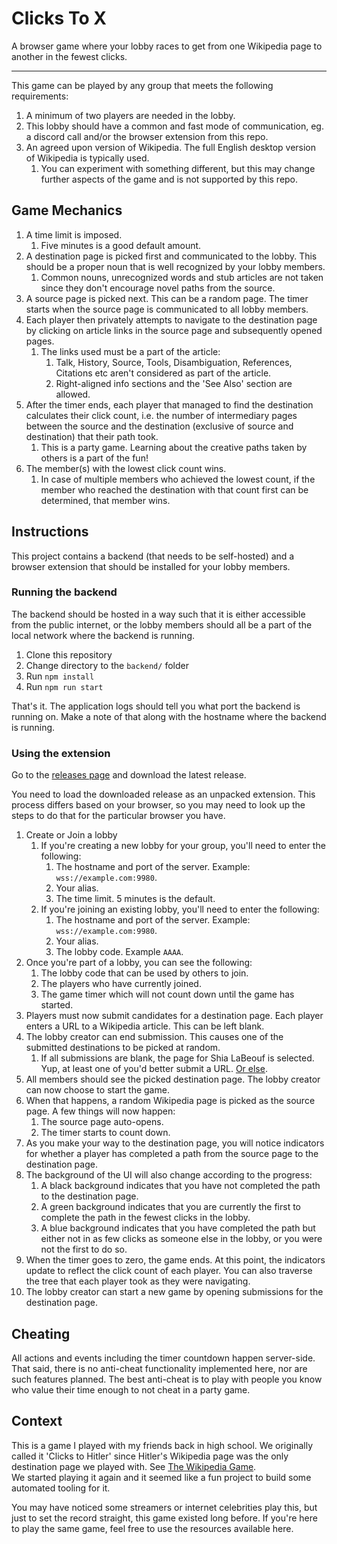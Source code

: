 # Clicks To X

A browser game where your lobby races to get from one Wikipedia page to another in the fewest clicks.

---

This game can be played by any group that meets the following requirements:

1. A minimum of two players are needed in the lobby.
2. This lobby should have a common and fast mode of communication, eg. a discord call and/or the browser extension from this repo.
3. An agreed upon version of Wikipedia. The full English desktop version of Wikipedia is typically used.
   1. You can experiment with something different, but this may change further aspects of the game and is not supported by this repo.

## Game Mechanics

1. A time limit is imposed.
   1. Five minutes is a good default amount.
2. A destination page is picked first and communicated to the lobby. This should be a proper noun that is well recognized by your lobby members.
   1. Common nouns, unrecognized words and stub articles are not taken since they don't encourage novel paths from the source.
3. A source page is picked next. This can be a random page. The timer starts when the source page is communicated to all lobby members.
4. Each player then privately attempts to navigate to the destination page by clicking on article links in the source page and subsequently opened pages.
   1. The links used must be a part of the article:
      1. Talk, History, Source, Tools, Disambiguation, References, Citations etc aren't considered as part of the article.
      2. Right-aligned info sections and the 'See Also' section are allowed.
5. After the timer ends, each player that managed to find the destination calculates their click count, i.e. the number of intermediary pages between the source and the destination (exclusive of source and destination) that their path took.
   1. This is a party game. Learning about the creative paths taken by others is a part of the fun!
6. The member(s) with the lowest click count wins.
   1. In case of multiple members who achieved the lowest count, if the member who reached the destination with that count first can be determined, that member wins.

## Instructions

This project contains a backend (that needs to be self-hosted) and a browser extension that should be installed for your lobby members.

### Running the backend

The backend should be hosted in a way such that it is either accessible from the public internet, or the lobby members should all be a part of the local network where the backend is running.

1. Clone this repository
2. Change directory to the `backend/` folder
3. Run `npm install`
4. Run `npm run start`

That's it. The application logs should tell you what port the backend is running on. Make a note of that along with the hostname where the backend is running.

### Using the extension

Go to the [releases page](https://github.com/EnKrypt/ClicksToX/releases) and download the latest release.

You need to load the downloaded release as an unpacked extension. This process differs based on your browser, so you may need to look up the steps to do that for the particular browser you have.

1. Create or Join a lobby
   1. If you're creating a new lobby for your group, you'll need to enter the following:
      1. The hostname and port of the server. Example: `wss://example.com:9980`.
      2. Your alias.
      3. The time limit. 5 minutes is the default.
   2. If you're joining an existing lobby, you'll need to enter the following:
      1. The hostname and port of the server. Example: `wss://example.com:9980`.
      2. Your alias.
      3. The lobby code. Example `AAAA`.
2. Once you're part of a lobby, you can see the following:
   1. The lobby code that can be used by others to join.
   2. The players who have currently joined.
   3. The game timer which will not count down until the game has started.
3. Players must now submit candidates for a destination page. Each player enters a URL to a Wikipedia article. This can be left blank.
4. The lobby creator can end submission. This causes one of the submitted destinations to be picked at random.
   1. If all submissions are blank, the page for Shia LaBeouf is selected. Yup, at least one of you'd better submit a URL. [Or else](https://www.youtube.com/watch?v=o0u4M6vppCI).
5. All members should see the picked destination page. The lobby creator can now choose to start the game.
6. When that happens, a random Wikipedia page is picked as the source page. A few things will now happen:
   1. The source page auto-opens.
   1. The timer starts to count down.
7. As you make your way to the destination page, you will notice indicators for whether a player has completed a path from the source page to the destination page.
8. The background of the UI will also change according to the progress:
   1. A black background indicates that you have not completed the path to the destination page.
   2. A green background indicates that you are currently the first to complete the path in the fewest clicks in the lobby.
   3. A blue background indicates that you have completed the path but either not in as few clicks as someone else in the lobby, or you were not the first to do so.
9. When the timer goes to zero, the game ends. At this point, the indicators update to reflect the click count of each player. You can also traverse the tree that each player took as they were navigating.
10. The lobby creator can start a new game by opening submissions for the destination page.

## Cheating

All actions and events including the timer countdown happen server-side. That said, there is no anti-cheat functionality implemented here, nor are such features planned.
The best anti-cheat is to play with people you know who value their time enough to not cheat in a party game.

## Context

This is a game I played with my friends back in high school. We originally called it 'Clicks to Hitler' since Hitler's Wikipedia page was the only destination page we played with. See [The Wikipedia Game](https://en.wikipedia.org/wiki/Wikipedia:Wiki_Game#Variations). \
We started playing it again and it seemed like a fun project to build some automated tooling for it.

You may have noticed some streamers or internet celebrities play this, but just to set the record straight, this game existed long before. If you're here to play the same game, feel free to use the resources available here.
